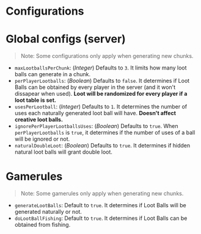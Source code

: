 # Configurations

# Global configs (server)
> Note: Some configurations only apply when generating new chunks.
- ```maxLootballsPerChunk```: (_Integer_) Defaults to ```3```. It limits how many loot balls can generate in a chunk.
- ```perPlayerLootballs```: (_Boolean_) Defaults to ```false```. It determines if Loot Balls
  can be obtained by every player in the server (and it won't dissapear when used). **Loot will be randomized for every player if a loot table is set.**
- ```usesPerLootball```: (_Integer_) Defaults to ```1```. It determines the number of uses each naturally generated loot ball will have. **Doesn't affect creative loot balls.**
- ```ignorePerPlayerLootballsUses```: (_Boolean_) Defaults to ```true```. When ```perPlayerLootballs``` is ```true```, it determines if the number of uses of a ball will be ignored or not.
- ```naturalDoubleLoot```: (_Boolean_) Defaults to ```true```. It determines if hidden natural loot balls will grant double loot.

# Gamerules
> Note: Some gamerules only apply when generating new chunks.
- ```generateLootBalls```: Default to ```true```. It determines if
  Loot Balls will be generated naturally or not.
- ```doLootBallFishing```: Default to ```true```. It determines if Loot Balls
  can be obtained from fishing.